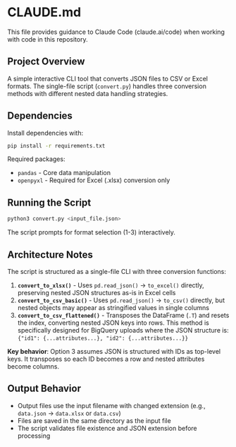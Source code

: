 # CLAUDE.md

This file provides guidance to Claude Code (claude.ai/code) when working with code in this repository.

## Project Overview

A simple interactive CLI tool that converts JSON files to CSV or Excel formats. The single-file script (`convert.py`) handles three conversion methods with different nested data handling strategies.

## Dependencies

Install dependencies with:
```bash
pip install -r requirements.txt
```

Required packages:
- `pandas` - Core data manipulation
- `openpyxl` - Required for Excel (.xlsx) conversion only

## Running the Script

```bash
python3 convert.py <input_file.json>
```

The script prompts for format selection (1-3) interactively.

## Architecture Notes

The script is structured as a single-file CLI with three conversion functions:

1. **`convert_to_xlsx()`** - Uses `pd.read_json()` → `to_excel()` directly, preserving nested JSON structures as-is in Excel cells
2. **`convert_to_csv_basic()`** - Uses `pd.read_json()` → `to_csv()` directly, but nested objects may appear as stringified values in single columns
3. **`convert_to_csv_flattened()`** - Transposes the DataFrame (`.T`) and resets the index, converting nested JSON keys into rows. This method is specifically designed for BigQuery uploads where the JSON structure is: `{"id1": {...attributes...}, "id2": {...attributes...}}`

**Key behavior**: Option 3 assumes JSON is structured with IDs as top-level keys. It transposes so each ID becomes a row and nested attributes become columns.

## Output Behavior

- Output files use the input filename with changed extension (e.g., `data.json` → `data.xlsx` or `data.csv`)
- Files are saved in the same directory as the input file
- The script validates file existence and JSON extension before processing
